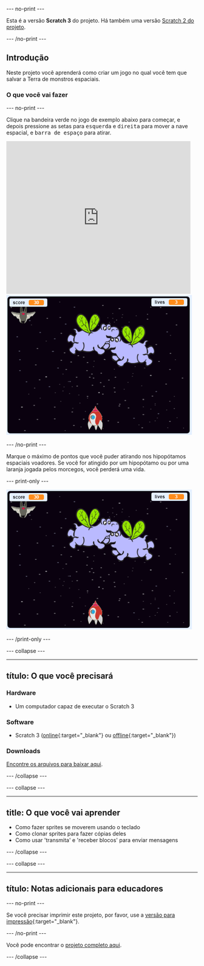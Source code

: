 \--- no-print \---

Esta é a versão **Scratch 3** do projeto. Há também uma versão [Scratch 2 do projeto](https://projects.raspberrypi.org/en/projects/clone-wars-scratch2).

\--- /no-print \---

## Introdução

Neste projeto você aprenderá como criar um jogo no qual você tem que salvar a Terra de monstros espaciais.

### O que você vai fazer

\--- no-print \---

Clique na bandeira verde no jogo de exemplo abaixo para começar, e depois pressione as setas para <kbd>esquerda</kbd> e <kbd>direita</kbd> para mover a nave espacial, e <kbd>barra de espaço</kbd> para atirar.

<div class="scratch-preview">
  <iframe allowtransparency="true" width="485" height="402" src="https://scratch.mit.edu/projects/embed/276887163/?autostart=false" frameborder="0" scrolling="no"></iframe>
  <img src="images/showcase.png">
</div>

\--- /no-print \---

Marque o máximo de pontos que você puder atirando nos hipopótamos espaciais voadores. Se você for atingido por um hipopótamo ou por uma laranja jogada pelos morcegos, você perderá uma vida.

\--- print-only \---

![desc](images/showcase.png)

\--- /print-only \---

\--- collapse \---

* * *

## título: O que você precisará

### Hardware

+ Um computador capaz de executar o Scratch 3

### Software

+ Scratch 3 ([online](https://rpf.io/scratchon){:target="_blank"} ou [offline](https://rpf.io/scratchoff){:target="_blank"})

### Downloads

[Encontre os arquivos para baixar aqui](http://rpf.io/p/en/clone-wars-go).

\--- /collapse \---

\--- collapse \---

* * *

## title: O que você vai aprender

+ Como fazer sprites se moverem usando o teclado
+ Como clonar sprites para fazer cópias deles
+ Como usar 'transmita' e 'receber blocos' para enviar mensagens

\--- /collapse \---

\--- collapse \---

* * *

## título: Notas adicionais para educadores

\--- no-print \---

Se você precisar imprimir este projeto, por favor, use a [versão para impressão](https://projects.raspberrypi.org/en/projects/clone-wars/print){:target="_blank"}.

\--- /no-print \---

Você pode encontrar o [projeto completo aqui](http://rpf.io/p/en/clone-wars-get).

\--- /collapse \---